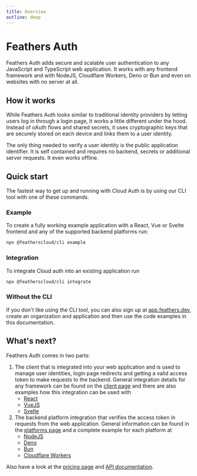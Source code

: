 ```yaml
---
title: Overview
outline: deep
---
```


# Feathers Auth

Feathers Auth adds secure and scalable user authentication to any JavaScript and TypeScript web application. It works with any frontend framework and with NodeJS, Cloudflare Workers, Deno or Bun and even on websites with no server at all.

## How it works

While Feathers Auth looks similar to traditional identity providers by letting users log in through a login page, it works a little different under the hood. Instead of oAuth flows and shared secrets, it uses cryptographic keys that are securely stored on each device and links them to a user identity.

The only thing needed to verify a user identity is the public application identifier. It is self contained and requires no backend, secrets or additional server requests. It even works offline.

## Quick start

The fastest way to get up and running with Cloud Auth is by using our CLI tool with one of these commands.

### Example

To create a fully working example application with a React, Vue or Svelte frontend and any of the supported backend platforms run:

```sh
npx @featherscloud/cli example
```

### Integration

To integrate Cloud auth into an existing application run

```sh
npx @featherscloud/cli integrate
```

### Without the CLI

If you don't like using the CLI tool, you can also sign up at [app.feathers.dev](https://app.feathers.dev), create an organization and application and then use the code examples in this documentation.

## What's next?

Feathers Auth comes in two parts:

1. The client that is integrated into your web application and is used to manage user identities, login page redirects and getting a valid access token to make requests to the backend. General integration details for any framework can be found on the [client page](./client/index.md) and there are also examples how this integration can be used with
   - [React](./client/react.md)
   - [VueJS](./client/vue.md)
   - [Svelte](./client/svelte.md)
2. The backend platform integration that verifies the access token in requests from the web application. General information can be found in the [platforms page](./platforms/index.md) and a complete example for each platform at
   - [NodeJS](./platforms/nodejs.md)
   - [Deno](./platforms/deno.md)
   - [Bun](./platforms/bun.md)
   - [Cloudflare Workers](./platforms/cloudflare.md)

Also have a look at the [pricing page](./pricing.md) and [API documentation](./api.md).
